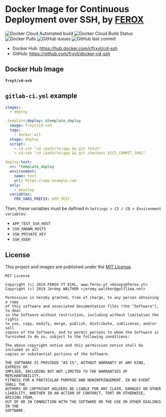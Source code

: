 # Docker Image for Continuous Deployment over SSH, by [FEROX](https://ferox.yt)

![Docker Cloud Automated build](https://img.shields.io/docker/cloud/automated/frxyt/cd-ssh.svg)
![Docker Cloud Build Status](https://img.shields.io/docker/cloud/build/frxyt/cd-ssh.svg)
![Docker Pulls](https://img.shields.io/docker/pulls/frxyt/cd-ssh.svg)
![GitHub issues](https://img.shields.io/github/issues/frxyt/docker-cd-ssh.svg)
![GitHub last commit](https://img.shields.io/github/last-commit/frxyt/docker-cd-ssh.svg)

* Docker Hub: https://hub.docker.com/r/frxyt/cd-ssh
* GitHub: https://github.com/frxyt/docker-cd-ssh

## Docker Hub Image

**`frxyt/cd-ssh`**

## `gitlab-ci.yml` example

```yaml
stages:
  - deploy

.template:deploy: &template_deploy
  image: frxyt/cd-ssh
  tags:
    - docker-all
  stage: deploy
  script:
    - cd-ssh "cd /path/to/app && git fetch"
    - cd-ssh "cd /path/to/app && git checkout ${CI_COMMIT_SHA}"

deploy:test:
  <<: *template_deploy
  environment:
    name: test
    url: https://app.example.com
  only:
    - develop
  variables:
    FRX_VARS_PREFIX: APP_TEST_
```

Then, these variables must be defined in `Settings > CI / CD > Environment variables`:

* `APP_TEST_SSH_HOST`
* `SSH_KNOWN_HOSTS`
* `SSH_PRIVATE_KEY`
* `SSH_USER`

## License

This project and images are published under the [MIT License](LICENSE).

```
MIT License

Copyright (c) 2019 FEROX YT EIRL, www.ferox.yt <devops@ferox.yt>
Copyright (c) 2019 Jérémy WALTHER <jeremy.walther@golflima.net>

Permission is hereby granted, free of charge, to any person obtaining a copy
of this software and associated documentation files (the "Software"), to deal
in the Software without restriction, including without limitation the rights
to use, copy, modify, merge, publish, distribute, sublicense, and/or sell
copies of the Software, and to permit persons to whom the Software is
furnished to do so, subject to the following conditions:

The above copyright notice and this permission notice shall be included in all
copies or substantial portions of the Software.

THE SOFTWARE IS PROVIDED "AS IS", WITHOUT WARRANTY OF ANY KIND, EXPRESS OR
IMPLIED, INCLUDING BUT NOT LIMITED TO THE WARRANTIES OF MERCHANTABILITY,
FITNESS FOR A PARTICULAR PURPOSE AND NONINFRINGEMENT. IN NO EVENT SHALL THE
AUTHORS OR COPYRIGHT HOLDERS BE LIABLE FOR ANY CLAIM, DAMAGES OR OTHER
LIABILITY, WHETHER IN AN ACTION OF CONTRACT, TORT OR OTHERWISE, ARISING FROM,
OUT OF OR IN CONNECTION WITH THE SOFTWARE OR THE USE OR OTHER DEALINGS IN THE
SOFTWARE.
```
